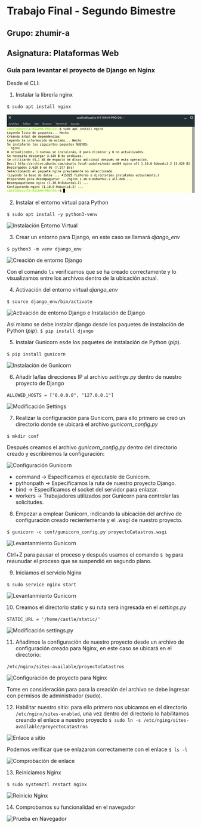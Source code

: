 # Trabajo Final - Segundo Bimestre

## Grupo: zhumir-a
## Asignatura: Plataformas Web

### Guía para levantar el proyecto de Django en Nginx

Desde el CLI:

1. Instalar la librería nginx

`$ sudo apt install nginx`

![Instalación Nginx](https://github.com/PlataformasWeb-P-AA2021/trafinal-2bim-grupo-zhumir-a/blob/main/publicacion/images/paso1_instalar%20Nginx.png)

2. Instalar el entorno virtual para Python

`$ sudo apt install -y python3-venv`

![Instalación Entorno Virtual](../images/paso2_entornoPython.png)

3. Crear un entorno para Django, en este caso se llamará *django_env*

`$ python3 -m venv django_env`

![Creación de entorno Django](../images/paso3_entornoDjango.png)

Con el comando `ls` verificamos que se ha creado correctamente y lo visualizamos entre los archivos dentro de la ubicación actual.

4. Activación del entorno virtual *django_env*

`$ source django_env/bin/activate`

![Activación de entorno Django e Instalación de Django](../images/paso4_ActivacionInstalacion.png)

Así mismo se debe instalar django desde los paquetes de instalación de Python (*pip*). `$ pip install django`

5. Instalar Gunicorn esde los paquetes de instalación de Python (*pip*).

`$ pip install gunicorn`

![Instalación de Gunicorn](../images/paso5_InstalacionGunicorn.png)

6. Añadir la/las direcciones IP al archivo *settings.py* dentro de nuestro proyecto de Django

`ALLOWED_HOSTS = ["0.0.0.0", "127.0.0.1"]`

![Modificación Settings](../images/paso6_modificacionSettings.png)

7. Realizar la configuración para Gunicorn, para ello primero se creó un directorio donde se ubicará el archivo *gunicorn_config.py*

`$ mkdir conf`

Después creamos el archivo *gunicorn_config.py* dentro del directorio creado y escribiremos la configuración:

![Configuración Gunicorn](../images/paso7_configuracionGunicorn.png)

* command -> Especificamos el ejecutable de Gunicorn.
* pythonpath -> Especificamos la ruta de nuestro proyecto Django.
* bind -> Especificamos el socket del servidor para enlazar.
* workers -> Trabajadores utilizados por Gunicorn para controlar las solicitudes.

8. Empezar a emplear Gunicorn, indicando la ubicación del archivo de configuración creado recientemente y el .wsgi de nuestro proyecto.

`$ gunicorn -c conf/gunicorn_config.py proyectoCatastros.wsgi`

![Levantanmiento Gunicorn](../images/paso8_LevantamientoGunicorn.png)

Ctrl+Z para pausar el proceso y después usamos el comando `$ bg` para reaunudar el proceso que se suspendió en segundo plano.

9. Iniciamos el servicio Nginx

`$ sudo service nginx start`

![Levantanmiento Gunicorn](../images/paso9_InicioNginx.png)

10. Creamos el directorio static y su ruta será ingresada en el *settings.py*

`STATIC_URL = '/home/castle/static/'`

![Modificación settings.py](../images/paso10_StaticEnSettings.png)

11. Añadimos la configuración de nuestro proyecto desde un archivo de configuración creado para Nginx, en este caso se ubicará en el directorio:

`/etc/nginx/sites-available/proyectoCatastros`

![Configuración de proyecto para Nginx](../images/paso11_ConfiguracionProyectoNginx.png)

Tome en consideración para para la creación del archivo se debe ingresar con permisos de administrador (sudo).

12. Habilitar nuestro sitio: para ello primero nos ubicamos en el directorio `/etc/nginx/sites-enabled`, una vez dentro del directorio lo habilitamos creando el enlace a nuestro proyecto `$ sudo ln -s /etc/nging/sites-available/proyectoCatastros`

![Enlace a sitio](../images/paso12_EnlaceProyecto.png)

Podemos verificar que se enlazaron correctamente con el enlace `$ ls -l`

![Comprobación de enlace](../images/paso12_comprobacionEnlace.png)

13. Reiniciamos Nginx

`$ sudo systemctl restart nginx`

![Reinicio Nginx](../images/paso13_reinicioNginx.png)

14. Comprobamos su funcionalidad en el navegador

![Prueba en Navegador](../images/pasoFinal_Comprobacion.png.png)

